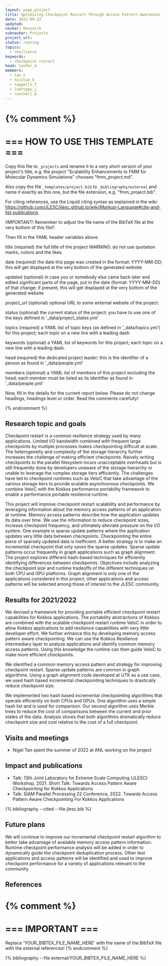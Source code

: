 ```yaml
---
layout: page_project
title: Optimizing Checkpoint Restart Through Access Pattern Awareness
date: 2022-09-22
updated:
navbar: Research
subnavbar: Projects
project_url:
status: running
topics: 
  - resilience
keywords:
  - checkpoint restart
head: taufer_m
members: 
  - tan_n
  - nicolae_b
  - cappello_f
  - luettgau_j
  - roachell_b
---
```

{% comment %}
================================
=== HOW TO USE THIS TEMPLATE ===
================================

Copy this file to `_projects` and rename it to a very short version of your project's title, e.g.
the project "Scalability Enhancements to FMM for Molecular Dynamics Simulations" chooses
"fmm_project.md".

Also copy the file `_templates/project.bib` to `_bibliography/external` and name it exactly as this
one, but the file extension, e.g. "fmm_project.bib".

For citing references, use the Liquid citing syntax as explained in the wiki:
https://github.com/JLESC/jlesc.github.io/wiki/Markup-Language#cite-and-list-publications

!IMPORTANT!
Remember to adjust the file name of the BibTeX file at the very bottom of this file!!

Then fill in the YAML header variables above.

  title            (required)
                   the full title of the project
                   WARNING: do not use quotation marks, colons and the likes

  date             (required)
                   the date this page was created in the format: YYYY-MM-DD; this will get displayed
                   at the very bottom of the generated website

  updated          (optional)
                   in case you or somebody else came back later and edited significant parts of the
                   page, put in the date (format: YYYY-MM-DD) of that change;
                   if present, this will get displayed at the very bottom of the generated website

  project_url      (optional)
                   optional URL to some external website of the project.

  status           (optional)
                   the current status of the project;
                   you have to use one of the keys defined in '_data/project_states.yml'

  topics           (required)
                   a YAML list of topic keys (as defined in '_data/topics.yml') for this project;
                   each topic on a new line with a leading dash

  keywords         (optional)
                   a YAML list of keywords for this project;
                   each topic on a new line with a leading dash.

  head             (required)
                   the dedicated project leader;
                   this is the identifier of a person as found in '_data/people.yml'

  members          (optional)
                   a YAML list of members of this project excluding the head;
                   each member must be listed as its identifier as found in '_data/people.yml'

Now, fill in the details for the current report below. Please do not change headings, headings level
or order.
Read the comments carefully!

{% endcomment %}

## Research topic and goals
Checkpoint restart is a common resilience strategy used by many applications. Limited I/O bandwidth combined with frequent large checkpoints by multiple processes makes checkpointing difficult at scale. The heterogeneity and complexity of the storage hierarchy further increases the challenge of making efficient checkpoints. Naively writing checkpoints to the parallel filesystem incurs unacceptable overheads but is still frequently done by developers unaware of the storage hierarchy or unable to leverage the complex storage tiers efficiently. The challenges have led to checkpoint runtimes such as VeloC that take advantage of the various storage tiers to provide scalable asynchronous checkpoints. We combine VeloC with the Kokkos performance portability framework to enable a performance portable resilience runtime. 

This project will improve checkpoint restart scalability and performance by leveraging information about the memory access patterns of an application at runtime. Memory access patterns describe how the application updates its data over time. We use the information to reduce checkpoint sizes, increase checkpoint frequency, and ultimately alleviate pressure on the I/O system. One example is sparse update patterns where the application updates very little data between checkpoints. Checkpointing the entire piece of sparsely updated data is inefficient. A better strategy is to make an incremental checkpoint that only saves the sparse updates. Sparse update patterns occur frequently in graph applications such as graph alignment. The project explores different hash-based techniques for efficiently identifying differences between checkpoints. Objectives include analyzing the checkpoint size and runtime tradeoffs of the different techniques on both CPU and GPU platforms. Graph alignment is only one of the applications considered in this project; other applications and access patterns will be selected among those of interest to the JLESC community.

## Results for 2021/2022
We devised a framework for providing portable efficient checkpoint restart capabilities for Kokkos applications. The portability abstractions of Kokkos are combined with the scalable checkpoint restart runtime VeloC in order to allow Kokkos applications to add resilience capabilities with very little developer effort. We further enhance this by developing memory access pattern aware checkpointing. We can use the Kokkos Resilience intermediary layer to analyze applications and identify common memory access patterns. Using this knowledge the runtime can then guide VeloC to make more efficient checkpoints.

We identified a common memory access pattern and strategy for improving checkpoint restart. Sparse update patterns are common in graph algorithms. Using a graph alignment code developed at UTK as a use case, we used hash based incremental checkpointing techniques to drastically reduce checkpoint size.

We implemented two hash based incremental checkpointing algorithms that operate efficiently on both CPUs and GPUs. One algorithm uses a simple hash list and is used for comparison. Our second algorithm uses Merkle trees to reduce the cost of comparisons between the current and prior states of the data. Analysis shows that both algorithms dramatically reduce checkpoint size and cost relative to the cost of a full checkpoint. 

<!--
{% comment %}
## Results for 2022/2023
We developed an improved incremental checkpoint algorithm using Merkle tree data structures to create a compact representation of the metadata used to map chunks of data to their correct positions in the memory region. 

We identified several tradeoffs and algorithmic decisions that affect the checkpoint size as well as the runtime overhead for both checkpointing and restarting. 
{% endcomment %}
-->

## Visits and meetings
 * Nigel Tan spent the summer of 2022 at ANL working on the project

## Impact and publications
 * Talk: 13th Joint Laboratory for Extreme Scale Computing (JLESC) Workshop, 2021. Short Talk: Towards Access Pattern Aware Checkpointing for Kokkos Applications
 * Talk: SIAM Parallel Processing 22 Conference, 2022. Towards Access Pattern Aware Checkpointing For Kokkos Applications

<!--
{% comment %}
=============================
== CITING OWN PUBLICATIONS ==
=============================

You can list your own publications below in case you did not cite them in the text
(which you should do, though).
Use the Liquid citing syntax as explained in the wiki:
https://github.com/JLESC/jlesc.github.io/wiki/Markup-Language#cite-and-list-publications
Remember to use the `--file jlesc.bib` with the `cite` tag.

=====================================
== START HERE WITH YOUR ADDITIONAL REFERENCES ==
{% endcomment %}



{% comment %}
== NO MORE BELOW THIS ==
========================
{% endcomment %}
-->

{% bibliography --cited --file jlesc.bib %}


## Future plans
We will continue to improve our incremental checkpoint restart algorithm to better take advantage of available memory access pattern information. Runtime checkpoint performance analysis will be added in order to dynamically guide the checkpoint deduplication process. Other test applications and access patterns will be identified and used to improve checkpoint performance for a variety of applications relevant to the community.

## References

{% comment %}
=================
=== IMPORTANT ===
=================

Replace 'YOUR_BIBTEX_FILE_NAME_HERE' with the name of the BibTeX file with the external references!
{% endcomment %}

{% bibliography --file external/YOUR_BIBTEX_FILE_NAME_HERE %}
